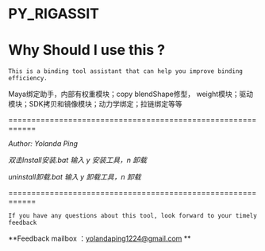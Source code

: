 # PY_RIGASSIT
Why Should I use this ?
=======================
``This is a binding tool assistant that can help you improve binding efficiency.``

Maya绑定助手，内部有权重模块；copy blendShape修型， weight模块；驱动模块；SDK拷贝和镜像模块；动力学绑定；拉链绑定等等

============================================================

*Author: Yolanda Ping*

*双击Install安装.bat 输入 y 安装工具，n 卸载*

*uninstall卸载.bat 输入 y 卸载工具，n 卸载*


============================================================

``If you have any questions about this tool, look forward to your timely feedback``

**Feedback mailbox ：yolandaping1224@gmail.com **




